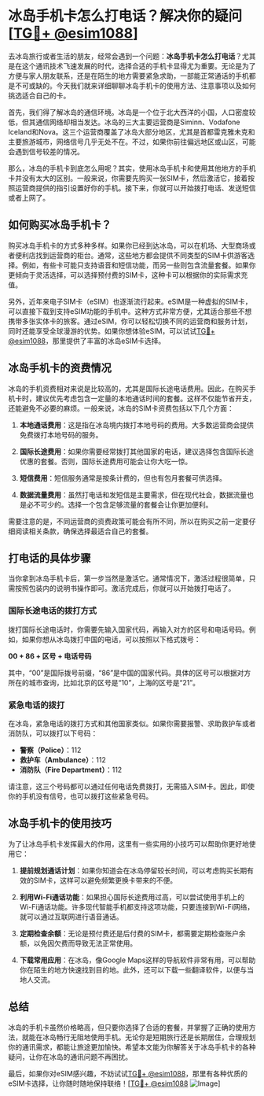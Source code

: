 # 冰岛手机卡怎么打电话？解决你的疑问[[TG💪+ @esim1088](https://t.me/s/esim1088)]

去冰岛旅行或者生活的朋友，经常会遇到一个问题：**冰岛手机卡怎么打电话**？尤其是在这个通讯技术飞速发展的时代，选择合适的手机卡显得尤为重要。无论是为了方便与家人朋友联系，还是在陌生的地方需要紧急求助，一部能正常通话的手机都是不可或缺的。今天我们就来详细聊聊冰岛手机卡的使用方法、注意事项以及如何挑选适合自己的卡。

首先，我们得了解冰岛的通信环境。冰岛是一个位于北大西洋的小国，人口密度较低，但其通信网络却相当发达。冰岛的三大主要运营商是Siminn、Vodafone Iceland和Nova。这三个运营商覆盖了冰岛大部分地区，尤其是首都雷克雅未克和主要旅游城市，网络信号几乎无处不在。不过，如果你前往偏远地区或山区，可能会遇到信号较差的情况。

那么，冰岛的手机卡到底怎么用呢？其实，使用冰岛手机卡和使用其他地方的手机卡并没有太大的区别。一般来说，你需要先购买一张SIM卡，然后激活它，接着按照运营商提供的指引设置好你的手机。接下来，你就可以开始拨打电话、发送短信或者上网了。

## 如何购买冰岛手机卡？

购买冰岛手机卡的方式多种多样。如果你已经到达冰岛，可以在机场、大型商场或者便利店找到运营商的柜台。通常，这些地方都会提供不同类型的SIM卡供游客选择。例如，有些卡可能只支持语音和短信功能，而另一些则包含流量套餐。如果你更倾向于灵活选择，可以选择预付费的SIM卡，这种卡可以根据你的实际需求充值。

另外，近年来电子SIM卡（eSIM）也逐渐流行起来。eSIM是一种虚拟的SIM卡，可以直接下载到支持eSIM功能的手机中。这种方式非常方便，尤其适合那些不想携带多张实体卡的旅客。通过eSIM，你可以轻松切换不同的运营商和服务计划，同时还能享受全球漫游的优势。如果你想体验eSIM，可以试试[TG💪+ @esim1088](https://t.me/s/esim1088)，那里提供了丰富的冰岛eSIM卡选择。

## 冰岛手机卡的资费情况

冰岛的手机资费相对来说是比较高的，尤其是国际长途电话费用。因此，在购买手机卡时，建议优先考虑包含一定量的本地通话时间的套餐。这样不仅能节省开支，还能避免不必要的麻烦。一般来说，冰岛的SIM卡资费包括以下几个方面：

1. **本地通话费用**：这是指在冰岛境内拨打本地号码的费用。大多数运营商会提供免费拨打本地号码的服务。
   
2. **国际长途费用**：如果你需要经常拨打其他国家的电话，建议选择包含国际长途优惠的套餐。否则，国际长途费用可能会让你大吃一惊。

3. **短信费用**：短信服务通常是按条计费的，但也有包月套餐可供选择。

4. **数据流量费用**：虽然打电话和发短信是主要需求，但在现代社会，数据流量也是必不可少的。选择一个包含足够流量的套餐会让你更加便利。

需要注意的是，不同运营商的资费政策可能会有所不同，所以在购买之前一定要仔细阅读相关条款，确保选择最适合自己的套餐。

## 打电话的具体步骤

当你拿到冰岛手机卡后，第一步当然是激活它。通常情况下，激活过程很简单，只需按照包装内的说明书操作即可。激活完成后，你就可以开始拨打电话了。

### 国际长途电话的拨打方式

拨打国际长途电话时，你需要先输入国家代码，再输入对方的区号和电话号码。例如，如果你想从冰岛拨打中国的电话，可以按照以下格式拨号：

**00 + 86 + 区号 + 电话号码**

其中，“00”是国际拨号前缀，“86”是中国的国家代码。具体的区号可以根据对方所在的城市查询，比如北京的区号是“10”，上海的区号是“21”。

### 紧急电话的拨打

在冰岛，紧急电话的拨打方式和其他国家类似。如果你需要报警、求助救护车或者消防队，可以拨打以下号码：

- **警察（Police）**：112  
- **救护车（Ambulance）**：112  
- **消防队（Fire Department）**：112  

请注意，这三个号码都可以通过任何电话免费拨打，无需插入SIM卡。因此，即使你的手机没有信号，也可以拨打这些紧急号码。

## 冰岛手机卡的使用技巧

为了让冰岛手机卡发挥最大的作用，这里有一些实用的小技巧可以帮助你更好地使用它：

1. **提前规划通话计划**：如果你知道会在冰岛停留较长时间，可以考虑购买长期有效的SIM卡，这样可以避免频繁更换卡带来的不便。

2. **利用Wi-Fi通话功能**：如果担心国际长途费用过高，可以尝试使用手机上的Wi-Fi通话功能。许多现代智能手机都支持这项功能，只要连接到Wi-Fi网络，就可以通过互联网进行语音通话。

3. **定期检查余额**：无论是预付费还是后付费的SIM卡，都需要定期检查账户余额，以免因欠费而导致无法正常使用。

4. **下载常用应用**：在冰岛，像Google Maps这样的导航软件非常有用，可以帮助你在陌生的地方快速找到目的地。此外，还可以下载一些翻译软件，以便与当地人交流。

## 总结

冰岛的手机卡虽然价格略高，但只要你选择了合适的套餐，并掌握了正确的使用方法，就能在冰岛畅行无阻地使用手机。无论你是短期旅行还是长期居住，合理规划你的通讯需求，都能让旅途更加愉快。希望本文能为你解答关于冰岛手机卡的各种疑问，让你在冰岛的通讯问题不再困扰。

最后，如果你对eSIM感兴趣，不妨试试[TG💪+ @esim1088](https://t.me/s/esim1088)，那里有各种优质的eSIM卡选择，让你随时随地保持联络！[[TG💪+ @esim1088](https://t.me/s/esim1088) ![Image](https://i.postimg.cc/4NQfJmqS/Snipaste-2025-05-13-00-14-12.png)]